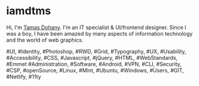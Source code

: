 # iamdtms

Hi, I'm [Tamas Dohany](https://iamdtms.hu/). I'm an IT specialist & UI/frontend designer. Since I was a boy, I have been amazed by many aspects of information technology and the world of web graphics.

#UI, #Identity, #Photoshop, #RWD, #Grid, #Typography, #UX, #Usability, #Accessibility, #CSS, #Javascript, #jQuery, #HTML, #WebStandards, #Emmet #Administration, #Software, #Android, #VPN, #CLI, #Security, #CSP, #openSource, #Linux, #Mint, #Ubuntu, #Windows, #Users, #GIT, #Netlify, #11ty
